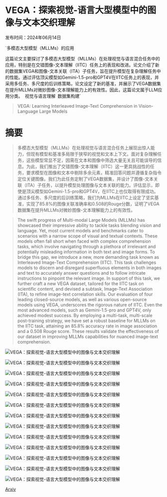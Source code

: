 # VEGA：探索视觉-语言大型模型中的图像与文本交织理解

发布时间：2024年06月14日

`多模态大型模型（MLLMs）的应用

这篇论文主要探讨了多模态大型模型（MLLMs）在处理视觉与语言混合任务中的应用，特别是在交错图像-文本理解（IITC）任务上的表现和改进。论文介绍了新的数据集VEGA和图像-文本关联（ITA）子任务，旨在提升模型在复杂理解任务中的性能。通过评估顶尖模型如Gemini-1.5-pro和GPT4V在IITC任务上的表现，并采用多任务、多尺度的后训练策略，论文设定了新的基准，并展示了VEGA数据集在提升MLLMs对微妙图像-文本理解能力上的有效性。因此，这篇论文属于LLM应用分类。` `视觉与语言理解` `数据集构建`

> VEGA: Learning Interleaved Image-Text Comprehension in Vision-Language Large Models

# 摘要

> 多模态大型模型（MLLMs）在处理视觉与语言混合任务上展现出惊人能力，但现有模型和基准多局限于狭窄的视觉和文本上下文。面对复杂理解任务，这些模型常显不足，因需在文本和图像中筛选大量无关且可能误导的信息。为此，我们推出了交错图像-文本理解（IITC）这一更具挑战性的任务，要求模型在图像和文本中剔除多余元素，精准回答问题并遵循复杂指令定位关键图像。我们为此任务定制了VEGA数据集，并设计了图像-文本关联（ITA）子任务，以提升模型处理图像与文本关联的能力。评估显示，即使是顶尖模型如Gemini-1.5-pro和GPT4V，在IITC上也仅取得有限成功。通过多任务、多尺度的后训练策略，我们为MLLMs在IITC上设定了坚实基准，实现了85.8%的图像关联准确率和0.508的Rouge分数，证明了VEGA数据集在提升MLLMs对微妙图像-文本理解能力上的有效性。

> The swift progress of Multi-modal Large Models (MLLMs) has showcased their impressive ability to tackle tasks blending vision and language. Yet, most current models and benchmarks cater to scenarios with a narrow scope of visual and textual contexts. These models often fall short when faced with complex comprehension tasks, which involve navigating through a plethora of irrelevant and potentially misleading information in both text and image forms. To bridge this gap, we introduce a new, more demanding task known as Interleaved Image-Text Comprehension (IITC). This task challenges models to discern and disregard superfluous elements in both images and text to accurately answer questions and to follow intricate instructions to pinpoint the relevant image. In support of this task, we further craft a new VEGA dataset, tailored for the IITC task on scientific content, and devised a subtask, Image-Text Association (ITA), to refine image-text correlation skills. Our evaluation of four leading closed-source models, as well as various open-source models using VEGA, underscores the rigorous nature of IITC. Even the most advanced models, such as Gemini-1.5-pro and GPT4V, only achieved modest success. By employing a multi-task, multi-scale post-training strategy, we have set a robust baseline for MLLMs on the IITC task, attaining an $85.8\%$ accuracy rate in image association and a $0.508$ Rouge score. These results validate the effectiveness of our dataset in improving MLLMs capabilities for nuanced image-text comprehension.

![VEGA：探索视觉-语言大型模型中的图像与文本交织理解](../../../paper_images/2406.10228/x1.png)

![VEGA：探索视觉-语言大型模型中的图像与文本交织理解](../../../paper_images/2406.10228/x2.png)

![VEGA：探索视觉-语言大型模型中的图像与文本交织理解](../../../paper_images/2406.10228/x3.png)

![VEGA：探索视觉-语言大型模型中的图像与文本交织理解](../../../paper_images/2406.10228/x4.png)

![VEGA：探索视觉-语言大型模型中的图像与文本交织理解](../../../paper_images/2406.10228/x6.png)

![VEGA：探索视觉-语言大型模型中的图像与文本交织理解](../../../paper_images/2406.10228/x7.png)

![VEGA：探索视觉-语言大型模型中的图像与文本交织理解](../../../paper_images/2406.10228/x8.png)

![VEGA：探索视觉-语言大型模型中的图像与文本交织理解](../../../paper_images/2406.10228/x9.png)

![VEGA：探索视觉-语言大型模型中的图像与文本交织理解](../../../paper_images/2406.10228/x10.png)

![VEGA：探索视觉-语言大型模型中的图像与文本交织理解](../../../paper_images/2406.10228/x11.png)

![VEGA：探索视觉-语言大型模型中的图像与文本交织理解](../../../paper_images/2406.10228/x12.png)

![VEGA：探索视觉-语言大型模型中的图像与文本交织理解](../../../paper_images/2406.10228/x13.png)

![VEGA：探索视觉-语言大型模型中的图像与文本交织理解](../../../paper_images/2406.10228/x14.png)

[Arxiv](https://arxiv.org/abs/2406.10228)